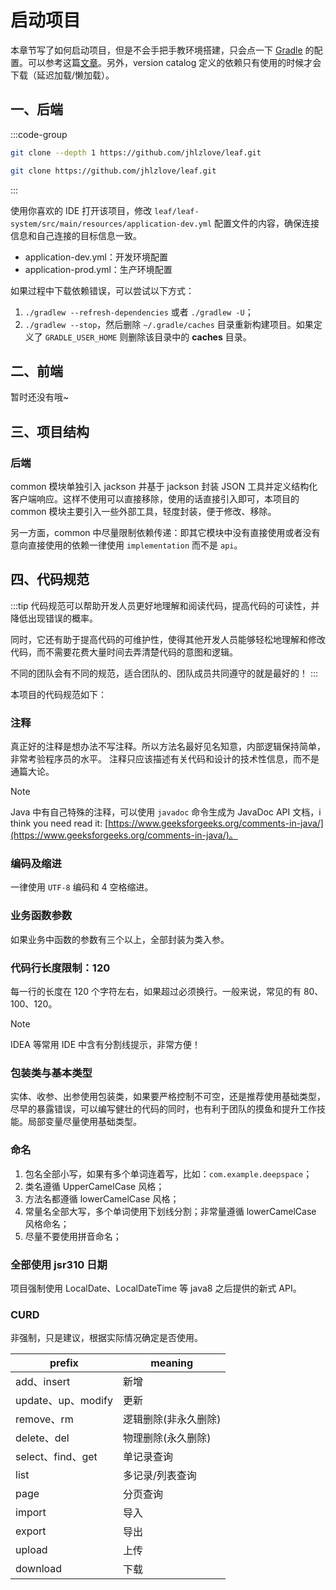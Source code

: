 # 启动项目

本章节写了如何启动项目，但是不会手把手教环境搭建，只会点一下 [Gradle](https://gradle.org/) 的配置。可以参考这篇[文章](https://jhlzlove.github.io/wiki/%E7%BC%96%E7%A8%8B%E5%90%8E%E8%8A%B1%E5%9B%AD/Java/%E9%9A%8F%E7%AC%94/Gradle.html)。另外，version catalog 定义的依赖只有使用的时候才会下载（延迟加载/懒加载）。

## 一、后端

:::code-group

```bash [学习或使用]
git clone --depth 1 https://github.com/jhlzlove/leaf.git 
```

```bash [参与完善和开发]
git clone https://github.com/jhlzlove/leaf.git 
```

:::

使用你喜欢的 IDE 打开该项目，修改 `leaf/leaf-system/src/main/resources/application-dev.yml` 配置文件的内容，确保连接信息和自己连接的目标信息一致。

- application-dev.yml：开发环境配置
- application-prod.yml：生产环境配置

如果过程中下载依赖错误，可以尝试以下方式：

1. `./gradlew --refresh-dependencies` 或者 `./gradlew -U`；
2. `./gradlew --stop`，然后删除 `~/.gradle/caches` 目录重新构建项目。如果定义了 `GRADLE_USER_HOME` 则删除该目录中的 **caches** 目录。

## 二、前端

暂时还没有哦~

## 三、项目结构

### 后端

common 模块单独引入 jackson 并基于 jackson 封装 JSON 工具并定义结构化客户端响应。这样不使用可以直接移除，使用的话直接引入即可，本项目的 common 模块主要引入一些外部工具，轻度封装，便于修改、移除。

另一方面，common 中尽量限制依赖传递：即其它模块中没有直接使用或者没有意向直接使用的依赖一律使用 `implementation` 而不是 `api`。

## 四、代码规范

:::tip
代码规范可以帮助开发人员更好地理解和阅读代码，提高代码的可读性，并降低出现错误的概率。

同时，它还有助于提高代码的可维护性，使得其他开发人员能够轻松地理解和修改代码，而不需要花费大量时间去弄清楚代码的意图和逻辑。

不同的团队会有不同的规范，适合团队的、团队成员共同遵守的就是最好的！
:::

本项目的代码规范如下：

### 注释

真正好的注释是想办法不写注释。所以方法名最好见名知意，内部逻辑保持简单，非常考验程序员的水平。 注释只应该描述有关代码和设计的技术性信息，而不是通篇大论。

> [!NOTE]
> Java 中有自己特殊的注释，可以使用 `javadoc` 命令生成为 JavaDoc API 文档，i think you need read
> it: [https://www.geeksforgeeks.org/comments-in-java/](https://www.geeksforgeeks.org/comments-in-java/)。

### 编码及缩进

一律使用 `UTF-8` 编码和 4 空格缩进。

### 业务函数参数

如果业务中函数的参数有三个以上，全部封装为类入参。

### 代码行长度限制：120

每一行的长度在 120 个字符左右，如果超过必须换行。一般来说，常见的有 80、100、120。

> [!NOTE]
> IDEA 等常用 IDE 中含有分割线提示，非常方便！

### 包装类与基本类型

实体、收参、出参使用包装类，如果要严格控制不可空，还是推荐使用基础类型，尽早的暴露错误，可以编写健壮的代码的同时，也有利于团队的摸鱼和提升工作技能。局部变量尽量使用基础类型。

### 命名

1. 包名全部小写，如果有多个单词连着写，比如：`com.example.deepspace`；
2. 类名遵循 UpperCamelCase 风格；
3. 方法名都遵循 lowerCamelCase 风格；
4. 常量名全部大写，多个单词使用下划线分割；非常量遵循 lowerCamelCase 风格命名；
5. 尽量不要使用拼音命名；

### 全部使用 jsr310 日期

项目强制使用 LocalDate、LocalDateTime 等 java8 之后提供的新式 API。

### CURD

非强制，只是建议，根据实际情况确定是否使用。

| prefix           | meaning     |
|------------------|-------------|
| add、insert       | 新增          |
| update、up、modify | 更新          |
| remove、rm        | 逻辑删除(非永久删除) |
| delete、del       | 物理删除(永久删除)  |
| select、find、get  | 单记录查询       |
| list             | 多记录/列表查询    |
| page             | 分页查询        |
| import           | 导入          |
| export           | 导出          |
| upload           | 上传          |
| download         | 下载          |
